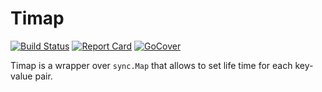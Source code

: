 # Timap

[![Build Status][circleci-badge]][circleci-link]
[![Report Card][report-badge]][report-link]
[![GoCover][cover-badge]][cover-link]

Timap is a wrapper over `sync.Map` that allows to set life time for each key-value pair.

[circleci-badge]: https://circleci.com/gh/tiny-go/timap.svg?style=shield
[circleci-link]: https://circleci.com/gh/tiny-go/timap
[report-badge]: https://goreportcard.com/badge/github.com/tiny-go/timap
[report-link]: https://goreportcard.com/report/github.com/tiny-go/timap
[cover-badge]: https://gocover.io/_badge/github.com/tiny-go/timap
[cover-link]: https://gocover.io/github.com/tiny-go/timap

